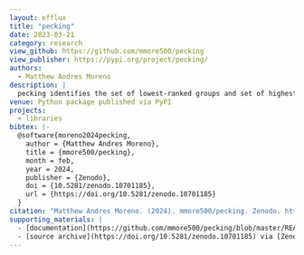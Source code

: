 ```yaml
---
layout: efflux
title: "pecking"
date: 2023-03-21
category: research
view_github: https://github.com/mmore500/pecking
view_publisher: https://pypi.org/project/pecking/
authors:
  - Matthew Andres Moreno
description: |
  pecking identifies the set of lowest-ranked groups and set of highest-ranked groups in a dataset using nonparametric statistical tests
venue: Python package published via PyPI
projects:
  - libraries
bibtex: |-
  @software{moreno2024pecking,
    author = {Matthew Andres Moreno},
    title = {mmore500/pecking},
    month = feb,
    year = 2024,
    publisher = {Zenodo},
    doi = {10.5281/zenodo.10701185},
    url = {https://doi.org/10.5281/zenodo.10701185}
  }
citation: "Matthew Andres Moreno. (2024). mmore500/pecking. Zenodo. https://doi.org/10.5281/zenodo.10701185"
supporting_materials: |
  - [documentation](https://github.com/mmore500/pecking/blob/master/README.md) [via GitHub <i class="icon-github-1"></i>](https://github.com/)
  - [source archive](https://doi.org/10.5281/zenodo.10701185) via [Zenodo *z*](https://zenodo.org)
---
```

